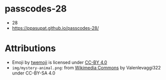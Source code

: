 # passcodes-28

* 28
* <https://ppasupat.github.io/passcodes-28/>

# Attributions

* Emoji by [twemoji](https://github.com/twitter/twemoji)
  is licensed under [CC-BY 4.0](https://creativecommons.org/licenses/by/4.0/)
* `img/mystery-animal.png`: from [Wikimedia Commons](https://commons.wikimedia.org/wiki/File:Pez-rosado-con-manos.jpg) by Valenlevaggi322 under CC-BY-SA 4.0
